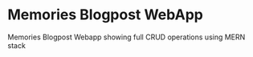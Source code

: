 # Memories Blogpost WebApp
 Memories Blogpost Webapp showing full CRUD operations using MERN stack 
